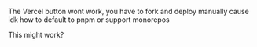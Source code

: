 The Vercel button wont work, you have to fork and deploy manually cause idk how to default to pnpm or support monorepos

This might work?

